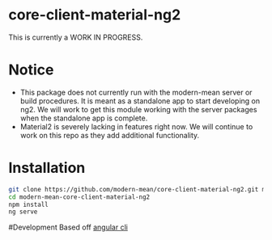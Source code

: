 # core-client-material-ng2
This is currently a WORK IN PROGRESS.

# Notice
* This package does not currently run with the modern-mean server or build procedures.  It is meant as a standalone app to start developing on ng2.  We will work to get this module working with the server packages when the standalone app is complete.
* Material2 is severely lacking in features right now.  We will continue to work on this repo as they add additional functionality.

# Installation
```sh
git clone https://github.com/modern-mean/core-client-material-ng2.git modern-mean-core-client-material-ng2
cd modern-mean-core-client-material-ng2
npm install
ng serve
```
#Development
Based off <a href="https://github.com/angular/angular-cli">angular cli</a>

